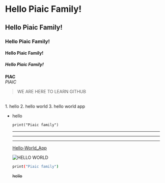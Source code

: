 # Hello Piaic Family!
## Hello Piaic Family!
### Hello Piaic Family!
#### Hello Piaic Family!
##### Hello Piaic Family!

**PIAC**
<br>
*PIAIC*
<br>
> WE ARE HERE TO LEARN GITHUB
<br>
1. hello
2. hello world
3. hello world app

- hello

	`print("Piaic family")`

    ---
    ---
    ---

    [Hello-World_App](https://github.com/GloProgPk/Hello-World-Application)

    ![HELLO WORLD](https://yt3.googleusercontent.com/vJq-3rXHv83mD6R3MbpysiQi-Iy4DKaibPWxaplKpMowtbcf3KQh4D35aTAiFh863QhV2yKY9CI=s160-c-k-c0x00ffffff-no-rj)

    ```Bash
    print("Piaic family")
    ```

    ~~hello~~